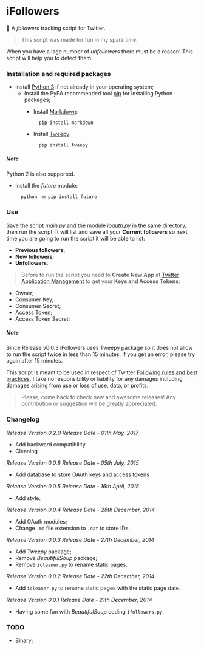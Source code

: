 iFollowers
==========

:eyes: A *followers* tracking script for Twitter.

> This script was made for fun in my spare time.

When you have a lage number of *unfollowers* there must be a reason! This script will help you to detect them.

### Installation and required packages

- Install <a href="https://www.python.org/" target="_blank">Python 3</a> if not already in your operating system;
    - Install the PyPA recommended tool <a href="https://pip.pypa.io/" target="_blank">pip</a> for installing Python packages;
        - Install <a href="https://pythonhosted.org/Markdown/" target="_blank">Markdown</a>:

                pip install markdown
        - Install <a href="http://www.tweepy.org/" target="_blank">Tweepy</a>:

                pip install tweepy

##### Note

Python 2 is also supported.

- Install the *future* module:

        python -m pip install future

### Use

Save the script [*main.py*](https://github.com/i5ar/ifollowers/blob/master/main.py) and the module [*ioauth.py*](https://github.com/i5ar/ifollowers/blob/master/ioauth.py) in the same directory, then run the script. It will list and save all your **Current followers** so next time you are going to run the script it will be able to list:
- **Previous followers**;
- **New followers**;
- **Unfollowers**.

> Before to run the script you need to **Create New App** at <a href="https://apps.twitter.com/" target="_blank">Twitter Application Management</a> to get your **Keys and Access Tokens**:
- Owner;
- Consumer Key;
- Consumer Secret;
- Access Token;
- Access Token Secret;

##### Note
Since Release v0.0.3 iFollowers uses Tweepy package so it does not allow to run the script twice in less than 15 minutes. If you get an error, please try again after 15 minutes.

This script is meant to be used in respect of Twitter [Following rules and best practices](https://support.twitter.com/entries/68916-following-rules-and-best-practices).
I take no responsibility or liability for any damages including damages arising from use or loss of use, data, or profits.

> Please, come back to check new and awesome releases! Any contribution or suggestion will be greatly appreciated.

### Changelog
*Release Version 0.2.0*
*Release Date - 01th May, 2017*

- Add backward compatibility
- Cleaning

*Release Version 0.0.8*
*Release Date - 05th July, 2015*

- Add database to store OAuth keys and access tokens

*Release Version 0.0.5*
*Release Date - 16th April, 2015*

- Add style.

*Release Version 0.0.4*
*Release Date - 28th December, 2014*

- Add OAuth modules;
- Change `.md` file extension to `.dat` to store IDs.

*Release Version 0.0.3*
*Release Date - 27th December, 2014*

- Add *Tweepy* package;
- Remove *BeautifulSoup* package;
- Remove `icleaner.py` to rename static pages.

*Release Version 0.0.2*
*Release Date - 22th December, 2014*

- Add `icleaner.py` to rename static pages with the static page date.

*Release Version 0.0.1*
*Release Date - 21th December, 2014*

 - Having some fun with *BeautifulSoup* coding `ifollowers.py`.

### TODO

- Binary;

[Python]: https://www.python.org/
[pip]: https://pip.pypa.io/
[Tweepy]: http://www.tweepy.org/
[BeautifulSoup]: http://www.crummy.com/software/BeautifulSoup/
[Markdown]: https://pythonhosted.org/Markdown/
